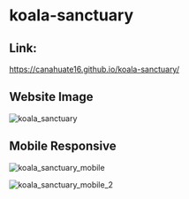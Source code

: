 # koala-sanctuary
## Link:
https://canahuate16.github.io/koala-sanctuary/
## Website Image
![koala_sanctuary](https://user-images.githubusercontent.com/15930792/100495220-38b00280-3117-11eb-8f69-3b6501d77de6.PNG)

## Mobile Responsive
![koala_sanctuary_mobile](https://user-images.githubusercontent.com/15930792/100495223-3cdc2000-3117-11eb-8231-b6991e4e2d7b.PNG)

![koala_sanctuary_mobile_2](https://user-images.githubusercontent.com/15930792/100495224-41083d80-3117-11eb-986e-9c83acaaf5f6.PNG)

